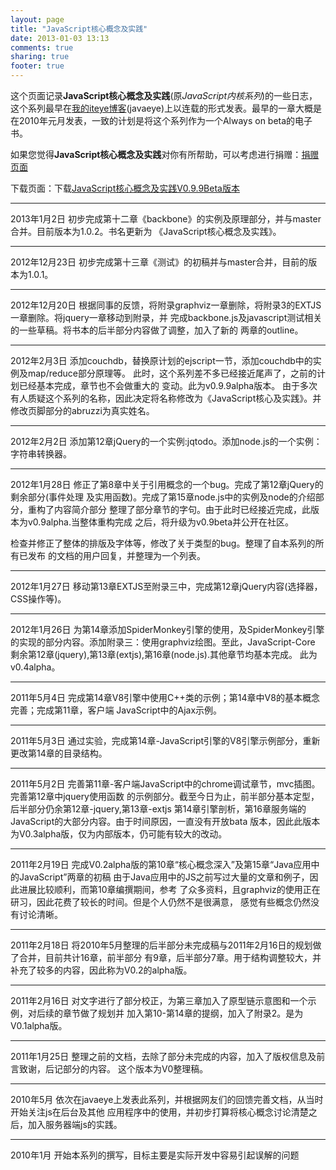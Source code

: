 ```yaml
---
layout: page
title: "JavaScript核心概念及实践"
date: 2013-01-03 13:13
comments: true
sharing: true
footer: true
---
```


这个页面记录**JavaScript核心概念及实践**(原*JavaScript内核系列*)的一些日志，这个系列最早在[我的iteye博客](http://abruzzi.iteye.com/)(javaeye)上以连载的形式发表。最早的一章大概是在2010年元月发表，一致的计划是将这个系列作为一个Always on beta的电子书。

如果您觉得**JavaScript核心概念及实践**对你有所帮助，可以考虑进行捐赠：[捐赠页面](https://me.alipay.com/jscore)

下载页面：下载[JavaScript核心概念及实践V0.9.9Beta版本](http://abruzzi.github.com/jsccp/JavaScript-Core-and-Practice-V0.9.9b.pdf)

- - -

2013年1月2日
初步完成第十二章《backbone》的实例及原理部分，并与master合并。目前版本为1.0.2。书名更新为
《JavaScript核心概念及实践》。
- - -

2012年12月23日
初步完成第十三章《测试》的初稿并与master合并，目前的版本为1.0.1。
- - - 

2012年12月20日
根据同事的反馈，将附录graphviz一章删除，将附录3的EXTJS一章删除。将jquery一章移动到附录，并
完成backbone.js及javascript测试相关的一些草稿。将书本的后半部分内容做了调整，加入了新的
两章的outline。
- - -

2012年2月3日
添加couchdb，替换原计划的ejscript一节，添加couchdb中的实例及map/reduce部分原理等。
此时，这个系列差不多已经接近尾声了，之前的计划已经基本完成，章节也不会做重大的
变动。此为v0.9.9alpha版本。
由于多次有人质疑这个系列的名称，因此决定将名称修改为《JavaScript核心及实践》。并
修改页脚部分的abruzzi为真实姓名。
- - -

2012年2月2日
添加第12章jQuery的一个实例:jqtodo。添加node.js的一个实例：字符串转换器。
- - -

2012年1月28日
修正了第8章中关于引用概念的一个bug。完成了第12章jQuery的剩余部分(事件处理
及实用函数)。完成了第15章node.js中的实例及node的介绍部分，重构了内容简介部分
整理了部分章节的字句。由于此时已经接近完成，此版本为v0.9alpha.当整体重构完成
之后，将升级为v0.9beta并公开在社区。

检查并修正了整体的排版及字体等，修改了关于类型的bug。整理了自本系列的所有已发布
的文档的用户回复，并整理为一个列表。
- - -

2012年1月27日
移动第13章EXTJS至附录三中，完成第12章jQuery内容(选择器，CSS操作等)。
- - -

2012年1月26日
为第14章添加SpiderMonkey引擎的使用，及SpiderMonkey引擎
的实现的部分内容。添加附录三：使用graphviz绘图。至此，JavaScript-Core
剩余第12章(jquery),第13章(extjs),第16章(node.js).其他章节均基本完成。
此为v0.4alpha。
- - -

2011年5月4日
完成第14章V8引擎中使用C++类的示例；第14章中V8的基本概念完善；完成第11章，客户端
JavaScript中的Ajax示例。
- - -

2011年5月3日
通过实验，完成第14章-JavaScript引擎的V8引擎示例部分，重新更改第14章的目录结构。
- - -

2011年5月2日
完善第11章-客户端JavaScript中的chrome调试章节，mvc插图。完善第12章中jquery使用函数
的示例部分。截至今日为止，前半部分基本定型，后半部分仍余第12章-jquery,第13章-extjs
第14章引擎剖析，第16章服务端的JavaScript的大部分内容。由于时间原因，一直没有开放bata
版本，因此此版本为V0.3alpha版，仅为内部版本，仍可能有较大的改动。
- - -

2011年2月19日
完成V0.2alpha版的第10章“核心概念深入”及第15章“Java应用中的JavaScript”两章的初稿
由于Java应用中的JS之前写过大量的文章和例子，因此进展比较顺利，而第10章编撰期间，参考
了众多资料，且graphviz的使用正在研习，因此花费了较长的时间。但是个人仍然不是很满意，
感觉有些概念仍然没有讨论清晰。
- - -

2011年2月18日
将2010年5月整理的后半部分未完成稿与2011年2月16日的规划做了合并，目前共计16章，前半部分
有9章，后半部分7章。用于结构调整较大，并补充了较多的内容，因此称为V0.2的alpha版。
- - -

2011年2月16日
对文字进行了部分校正，为第三章加入了原型链示意图和一个示例，对后续的章节做了规划并
加入第10-第14章的提纲，加入了附录2。是为V0.1alpha版。
- - -

2011年1月25日
整理之前的文档，去除了部分未完成的内容，加入了版权信息及前言致谢，后记部分的内容。
这个版本为V0整理稿。
- - -

2010年5月
依次在javaeye上发表此系列，并根据网友们的回馈完善文档，从当时开始关注js在后台及其他
应用程序中的使用，并初步打算将核心概念讨论清楚之后，加入服务器端js的实践。
- - -

2010年1月
开始本系列的撰写，目标主要是实际开发中容易引起误解的问题

